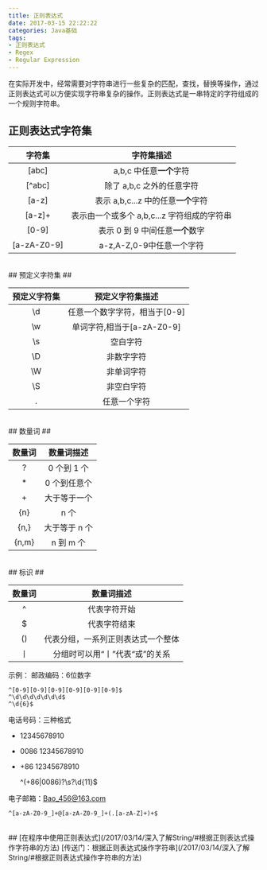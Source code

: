 ```yaml
---
title: 正则表达式
date: 2017-03-15 22:22:22
categories: Java基础
tags: 
- 正则表达式
- Regex
- Regular Expression
---
```


在实际开发中，经常需要对字符串进行一些复杂的匹配，查找，替换等操作，通过正则表达式可以方便实现字符串复杂的操作。正则表达式是一串特定的字符组成的一个规则字符串。

<!-- more -->

## 正则表达式字符集 ##

|字符集|字符集描述|
|:---:|:--:|
|[abc]| a,b,c 中任意**一个**字符|
|[^abc]|除了 a,b,c 之外的任意字符|
|[a-z]|表示 a,b,c...z 中的任意**一个**字符|
|[a-z]+|表示由一个或多个 a,b,c...z 字符组成的字符串|
|[0-9]|表示 0 到 9 中间任意**一个**数字|
|[a-zA-Z0-9]|a-z,A-Z,0-9中任意一个字符|

</br>
## 预定义字符集 ##

|预定义字符集|预定义字符集描述|
|:---:|:--:|
|\d|任意一个数字字符，相当于[0-9]|
|\w|单词字符,相当于[a-zA-Z0-9]|
|\s|空白字符|
|\D|非数字字符|
|\W|非单词字符|
|\S|非空白字符|
|.|任意一个字符|

</br>
## 数量词 ##

|数量词|数量词描述|
|:---:|:--:|
|?|0 个到 1 个|
|*|0 个到任意个|
|+|大于等于一个|
|{n}|n 个|
|{n,}|大于等于 n 个|
|{n,m}|n 到 m 个|

</br>
## 标识 ##

|数量词|数量词描述|
|:---:|:--:|
|^|代表字符开始|
|$|代表字符结束|
|()|代表分组，一系列正则表达式一个整体|
|丨|分组时可以用“丨”代表“或”的关系|

示例：
邮政编码：6位数字

	^[0-9][0-9][0-9][0-9][0-9][0-9]$
	^\d\d\d\d\d\d\d$
	^\d{6}$

电话号码：三种格式
- 12345678910
- 0086 12345678910
- +86 12345678910


	^(+86|0086)?\s?\d{11}$

电子邮箱：Bao_456@163.com

	^[a-zA-Z0-9_]+@[a-zA-Z0-9_]+(.[a-zA-Z]+)+$

</br>
## [在程序中使用正则表达式](/2017/03/14/深入了解String/#根据正则表达式操作字符串的方法)
[传送门：根据正则表达式操作字符串](/2017/03/14/深入了解String/#根据正则表达式操作字符串的方法)